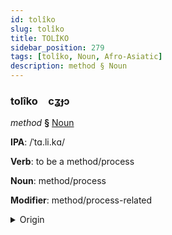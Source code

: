 ```yaml
---
id: tolîko
slug: tolîko
title: TOLİKO
sidebar_position: 279
tags: [tolîko, Noun, Afro-Asiatic]
description: method § Noun
---
```


### tolîko&emsp;<span kind="abugida">cʓɟɔ</span>

*method* **§** [Noun](../../tags/Noun)

**IPA**: /ˈtɑ.li.kɑ/

**Verb**: to be a method/process

**Noun**: method/process

**Modifier**: method/process-related

<details>
    <summary>Origin</summary>
    Arabic طَرِيقَة ṭarīqa /tˤa.riː.qa/<br/>
    <em>Afro-Asiatic Language Family</em>
</details>